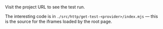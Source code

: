 Visit the project URL to see the test run.

The interesting code is in `./src/http/get-test-<provider>/index.mjs` — this is the source for the iframes loaded by the root page.
